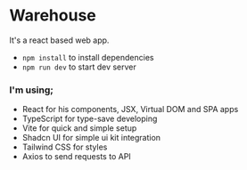 # Warehouse
It's a react based web app.

* `npm install` to install dependencies
* `npm run dev` to start dev server

### I'm using;
* React for his components, JSX, Virtual DOM and SPA apps
* TypeScript for type-save developing
* Vite for quick and simple setup
* Shadcn UI for simple ui kit integration
* Tailwind CSS for styles
* Axios to send requests to API
